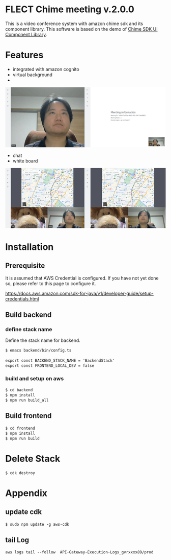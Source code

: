# FLECT Chime meeting v.2.0.0
This is a video conference system with amazon chime sdk and its component library. This software is based on the demo of [Chime SDK UI Component Library](https://github.com/aws/amazon-chime-sdk-component-library-react).

# Features
- integrated with amazon cognito
- virtual background
- 
<img src="resources/imgs/vbg5.gif" />

- chat
- white board

<img src="resources/imgs/whiteboard800-5.gif" />

# Installation
## Prerequisite
It is assumed that AWS Credential is configured. If you have not yet done so, please refer to this page to configure it.

https://docs.aws.amazon.com/sdk-for-java/v1/developer-guide/setup-credentials.html

## Build backend
### define stack name
Define the stack name for backend.
```
$ emacs backend/bin/config.ts

export const BACKEND_STACK_NAME = 'BackendStack'
export const FRONTEND_LOCAL_DEV = false
```

### build and setup on aws

```
$ cd backend
$ npm install
$ npm run build_all
```

## Build frontend
```
$ cd frontend
$ npm install
$ npm run build
```


# Delete Stack
```
$ cdk destroy
```

# Appendix
## update cdk
```
$ sudo npm update -g aws-cdk
```
## tail Log
```
aws logs tail --follow  API-Gateway-Execution-Logs_gvrxxxx89/prod
```

